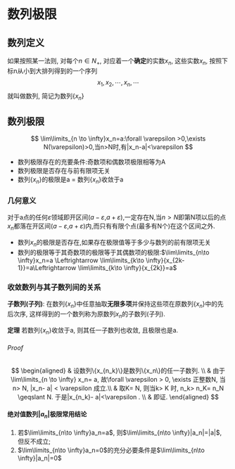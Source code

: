 # 数列极限

## 数列定义

如果按照某一法则, 对每个$n\in N_+$, 对应着一个**确定**的实数$x_n$, 这些实数$x_n$, 按照下标n从小到大排列得到的一个序列
$$x_1, x_2, \cdots, x_n, \cdots$$
就叫做数列, 简记为数列$\{x_n\}$

## 数列极限

$$
\lim\limits_{n \to \infty}x_n=a:\forall \varepsilon >0,\exists N(\varepsilon)>0,当n>N时,有|x_n-a|<\varepsilon
$$

- 数列极限存在的充要条件:奇数项和偶数项极限相等为A
- 数列极限是否存在与前有限项无关
- 数列$\{x_n\}$的极限是a = 数列$\{x_n\}$收敛于a

### 几何意义

对于a点的任何$\varepsilon$领域即开区间($a-\varepsilon$,$a+\varepsilon$),一定存在N,当$n>N$即第N项以后的点$x_n$都落在开区间($a-\varepsilon$,$a+\varepsilon$)内,而只有有限个点(最多有N个)在这个区间之外.

- 数列${x_n}$的极限是否存在,如果存在极限值等于多少与数列的前有限项无关
- 数列的极限等于其奇数项的极限等于其偶数项的极限:$\lim\limits_{n\to \infty}x_n=a \Leftrightarrow \lim\limits_{k\to \infty}{x_{2k-1}}=a\Leftrightarrow \lim\limits_{k\to \infty}{x_{2k}}=a$

### 收敛数列与其子数列间的关系

**子数列(子列)**: 在数列$\{x_n\}$中任意抽取**无限多项**并保持这些项在原数列$\{x_n\}$中的先后次序, 这样得到的一个数列称为原数列$x_n$的子数列(子列).

**定理** 若数列$\{x_n\}$收敛于a, 则其任一子数列也收敛, 且极限也是a.

###### Proof

$$
\begin{aligned}
	& 设数列\{x_{n_k}\}是数列\{x_n\}的任一子数列. \\
	& 由于\lim\limits_{n \to \infty} x_n= a, 故\forall \varepsilon > 0, \exists 正整数N, 当n> N, |x_n- a| < \varepsilon 成立.\\
	& 取K= N, 则当k> K 时,  n_k> n_K= n_N \geqslant N. 于是|x_{n_k}- a|<\varepsilon . \\
	& 即证.
\end{aligned}
$$

#### 绝对值数列$|a_n|$极限常用结论

1. 若$\lim\limits_{n\to \infty}a_n=a$, 则$\lim\limits_{n\to \infty}|a_n|=|a|$, 但反不成立;
2. $\lim\limits_{n\to \infty}a_n=0$的充分必要条件是$\lim\limits_{n\to \infty}|a_n|=0$
